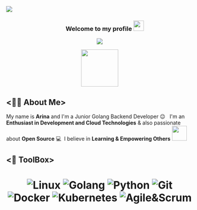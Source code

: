 <div>
<img align="center" src="https://i.imgur.com/4ASafy0.png">
</div>

<h3 align="center">
  &nbsp;&nbsp;&nbsp;&nbsp;&nbsp;&nbsp;&nbsp;Welcome to my profile
  <img src="https://media.giphy.com/media/hvRJCLFzcasrR4ia7z/giphy.gif" width="28">
</h3>

<!-- Typing SVG by DenverCoder1 - https://github.com/DenverCoder1/readme-typing-svg -->
<p align="center">
<!--   <a href="https://github.com/DenverCoder1/readme-typing-svg"> -->
  <img src="https://readme-typing-svg.herokuapp.com?color=E22FE4&width=380&height=45&lines=Junior+Golang+Development;Always+Learing+New+Things;Nice+To+Meet+You+...&center=true"></a>
  
</p>

<!-- Badges template - https://github.com/badges/shields -->

<div id="header" align="center">
  <img src="https://media0.giphy.com/media/v1.Y2lkPTc5MGI3NjExbGI2NTBrNHd6Znc1NWF4am16dHUycDZpaGRoODlieTZoamo1bzB3NiZlcD12MV9pbnRlcm5hbF9naWZfYnlfaWQmY3Q9cw/VPnfM9bmR0ZaQo3qtK/giphy.gif" width="100"/>
</div>

## <👩‍💻 About Me>

My name is **Arina** and I'm a Junior Golang Backend Developer 😉 &nbsp;&nbsp;I'm an **Enthusiast in Development and Cloud Technologies** & also passionate about **Open Source** 💻  &nbsp;I believe in **Learning & Empowering Others**  <img src="https://media.giphy.com/media/LnQjpWaON8nhr21vNW/giphy.gif" width="40">


## <🔩 ToolBox>  
<h1 align = "center">

![Linux](https://img.shields.io/badge/-LINUX-brightgreen)
![Golang](https://img.shields.io/badge/-Golang-blue)
![Python](https://img.shields.io/badge/-Python-white?style=for-the-badge&logo=python&logoColor=4B8BBE)
![Git](https://img.shields.io/badge/-git-F1502F?style=for-the-badge&logo=git&logoColor=white)
![Docker](https://img.shields.io/badge/-docker-0db7ed?style=for-the-badge&logo=docker&logoColor=white)
![Kubernetes](https://img.shields.io/badge/-kubernetes-3970e4?style=for-the-badge&logo=kubernetes&logoColor=white)
![Agile&Scrum](https://img.shields.io/badge/-Agile%20%26%20Scrum-orange)
